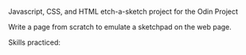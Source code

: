 Javascript, CSS, and HTML etch-a-sketch project for the Odin Project

Write a page from scratch to emulate a sketchpad on the web page.

Skills practiced: